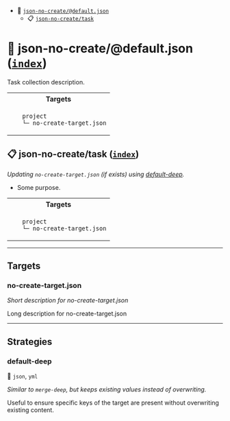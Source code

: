 - <a name="mock-plugin-task-idx-ref-json-no-createdefaultjson">:open_file_folder:</a> <a href="#mock-plugin-task-ref-json-no-createdefaultjson">`json-no-create/@default.json`</a>
  - <a name="mock-plugin-task-idx-ref-json-no-createtask">:clipboard:</a> <a href="#mock-plugin-task-ref-json-no-createtask">`json-no-create/task`</a>

# :open_file_folder: <a name="mock-plugin-task-ref-json-no-createdefaultjson">json-no-create/@default.json</a> (<a href="#mock-plugin-task-idx-ref-json-no-createdefaultjson">`index`</a>)

Task collection description.

<table>
  <tbody>
    <tr>
      <th>Targets</th>
    </tr>
    <tr>
      <td align="left" valign="top">
        <ul>
<code>project</code><br/>
<code>└─&nbsp;<a&nbsp;name="mock-plugin-target-ref-no-create-targetjson">no-create-target.json</a></code><br/>
        </ul>
      </td>
    </tr>
  </tbody>
</table>

## :clipboard: <a name="mock-plugin-task-ref-json-no-createtask">json-no-create/task</a> (<a href="#mock-plugin-task-idx-ref-json-no-createtask">`index`</a>)

_Updating `no-create-target.json` (if exists) using <a href="#mock-plugin-strat-ref-default-deep">default-deep</a>._

- Some purpose.

<table>
  <tbody>
    <tr>
      <th>Targets</th>
    </tr>
    <tr>
      <td align="left" valign="top">
        <ul>
<code>project</code><br/>
<code>└─&nbsp;<a&nbsp;name="mock-plugin-target-ref-no-create-targetjson">no-create-target.json</a></code><br/>
        </ul>
      </td>
    </tr>
  </tbody>
</table>

------

## Targets

### <a name="mock-plugin-target-ref-no-create-targetjson">no-create-target.json</a>  

*Short description for no-create-target.json*

Long description for no-create-target.json

------

## Strategies

### <a name="mock-plugin-strat-ref-default-deep">default-deep</a>  

:small_blue_diamond: `json`, `yml`

*Similar to `merge-deep`, but keeps existing values instead of overwriting.*

Useful to ensure specific keys of the target are present without overwriting existing content.

